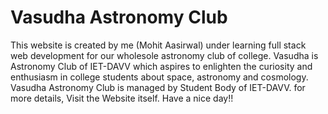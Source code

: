 # Vasudha Astronomy Club
This website is created by me (Mohit Aasirwal) under learning full stack web development for our wholesole astronomy club of college.
Vasudha is Astronomy Club of IET-DAVV which aspires to enlighten the curiosity and enthusiasm in college students about space, astronomy and cosmology.
Vasudha Astronomy Club is managed by Student Body of IET-DAVV.
for more details, Visit the Website itself.
Have a nice day!!
